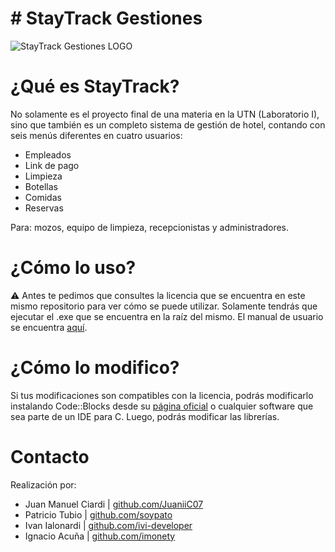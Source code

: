 # # StayTrack Gestiones
![StayTrack Gestiones LOGO
](https://github.com/soypato/Stay-Track-Gestiones/blob/main/OFFCODE%20ASSETS/branding/cover.png?raw=true)
# ¿Qué es StayTrack?
No solamente es el proyecto final de una materia en la UTN (Laboratorio I), sino que también es un completo sistema de gestión de hotel, contando con seis menús diferentes en cuatro usuarios:
- Empleados
- Link de pago
- Limpieza
- Botellas	
- Comidas	
- Reservas	

Para: mozos, equipo de limpieza, recepcionistas y administradores.
# ¿Cómo lo uso?
⚠ Antes te pedimos que consultes la licencia que se encuentra en este mismo repositorio para ver cómo se puede utilizar.
Solamente tendrás que ejecutar el .exe que  se encuentra en la raíz del mismo.
El manual de usuario se encuentra [aquí](https://github.com/soypato/Stay-Track-Gestiones/blob/main/OFFCODE%20ASSETS/Manual%20de%20instrucciones%20para%20usar%20StayTrack%20Gestiones.pdf).
# ¿Cómo lo modifico?
Si tus modificaciones son compatibles con la licencia, podrás modificarlo instalando Code::Blocks desde su [página oficial](https://www.codeblocks.org/) o cualquier software que sea parte de un IDE para C.
Luego, podrás modificar las librerías.

# Contacto
Realización por:
- Juan Manuel Ciardi | [github.com/JuaniiC07](http://github.com/JuaniiC07)
-   Patricio Tubio | [github.com/soypato](http://github.com/soypato)  
-   Ivan Ialonardi | [github.com/ivi-developer](http://github.com/ivi-developer)
 - Ignacio Acuña | [github.com/imonety](http://github.com/imonety)

